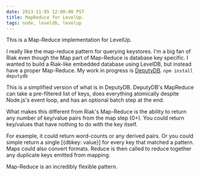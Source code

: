 ```yaml
---
date: 2013-11-05 12:00:00 PST
title: MapReduce for LevelUp.
tags: node, leveldb, levelup
---
```


This is a Map-Reduce implementation for LevelUp.

I really like the map-reduce pattern for querying keystores.
I'm a big fan of Riak even though the Map part of Map-Reduce is database key specific.
I wanted to build a Riak-like embedded database using LevelDB, but instead have a proper Map-Reduce.
My work in progress is [DeputyDB](https://github.com/fritzy/deputy). `npm install deputydb`

This is a simplified version of what is in DeputyDB.
DeputyDB's MapReduce can take a pre-filtered list of keys, does everything atomically despite Node.js's event loop, and has an optional batch step at the end.

<script src="https://gist.github.com/fritzy/7322802.js?file=levelreduce.js"></script>

What makes this different from Riak's Map-Reduce is the ability to return any number of key/value pairs from the map step (0+).
You could return key/values that have nothing to do with the key itself.

For example, it could return word-counts or any derived pairs.
Or you could simple return a single [{dbkey: value}] for every key that matched a pattern.
Maps could also convert formats.
Reduce is then called to reduce together any duplicate keys emitted from mapping.

Map-Reduce is an incredibly flexible pattern.
